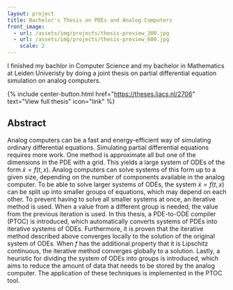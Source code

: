 ```yaml
---
layout: project
title: Bachelor's Thesis on PDEs and Analog Computers
front_image:
  - url: /assets/img/projects/thesis-preview_300.jpg
  - url: /assets/img/projects/thesis-preview_600.jpg
    scale: 2
---
```


I finished my bachlor in Computer Science and my bachelor in Mathematics at Leiden Univeristy by doing a joint thesis on partial differential equation simulation on analog computers.

{% include center-button.html href="https://theses.liacs.nl/2706" text="View full thesis" icon="link" %}

## Abstract

Analog computers can be a fast and energy-efficient way of simulating ordinary differential equations.
Simulating partial differential equations requires more work. One method is approximate all but
one of the dimensions in the PDE with a grid. This yields a large system of ODEs of the form
$\dot x = f(t, x)$. Analog computers can solve systems of this form up to a given size, depending on
the number of components available in the analog computer. To be able to solve larger systems of
ODEs, the system $\dot x = f(t, x)$ can be split up into smaller groups of equations, which may depend
on each other. To prevent having to solve all smaller systems at once, an iterative method is used.
When a value from a different group is needed, the value from the previous iteration is used.
In this thesis, a PDE-to-ODE compiler (PTOC) is introduced, which automatically converts
systems of PDEs into iterative systems of ODEs. Furthermore, it is proven that the iterative
method described above converges locally to the solution of the original system of ODEs. When $f$
has the additional property that it is Lipschitz continuous, the iterative method converges globally
to a solution. Lastly, a heuristic for dividing the system of ODEs into groups is introduced, which
aims to reduce the amount of data that needs to be stored by the analog computer. The application
of these techniques is implemented in the PTOC tool.